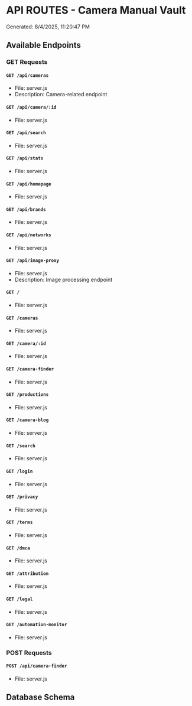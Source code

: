 # API ROUTES - Camera Manual Vault
Generated: 8/4/2025, 11:20:47 PM

## Available Endpoints

### GET Requests

#### `GET /api/cameras`
- File: server.js
- Description: Camera-related endpoint

#### `GET /api/camera/:id`
- File: server.js

#### `GET /api/search`
- File: server.js

#### `GET /api/stats`
- File: server.js

#### `GET /api/homepage`
- File: server.js

#### `GET /api/brands`
- File: server.js

#### `GET /api/networks`
- File: server.js

#### `GET /api/image-proxy`
- File: server.js
- Description: Image processing endpoint

#### `GET /`
- File: server.js

#### `GET /cameras`
- File: server.js

#### `GET /camera/:id`
- File: server.js

#### `GET /camera-finder`
- File: server.js

#### `GET /productions`
- File: server.js

#### `GET /camera-blog`
- File: server.js

#### `GET /search`
- File: server.js

#### `GET /login`
- File: server.js

#### `GET /privacy`
- File: server.js

#### `GET /terms`
- File: server.js

#### `GET /dmca`
- File: server.js

#### `GET /attribution`
- File: server.js

#### `GET /legal`
- File: server.js

#### `GET /automation-monitor`
- File: server.js

### POST Requests

#### `POST /api/camera-finder`
- File: server.js

## Database Schema

